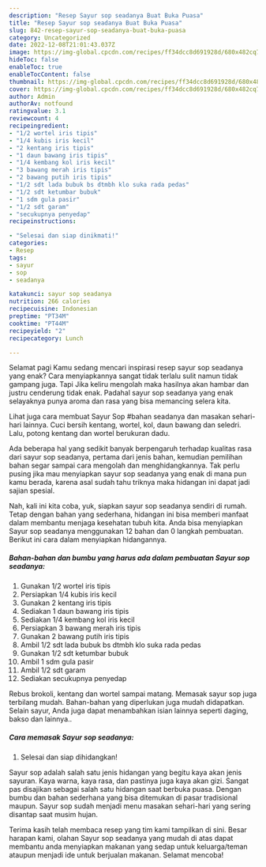 ```yaml
---
description: "Resep Sayur sop seadanya Buat Buka Puasa"
title: "Resep Sayur sop seadanya Buat Buka Puasa"
slug: 842-resep-sayur-sop-seadanya-buat-buka-puasa
category: Uncategorized
date: 2022-12-08T21:01:43.037Z
image: https://img-global.cpcdn.com/recipes/ff34dcc8d691928d/680x482cq70/sayur-sop-seadanya-foto-resep-utama.jpg
hideToc: false
enableToc: true
enableTocContent: false
thumbnail: https://img-global.cpcdn.com/recipes/ff34dcc8d691928d/680x482cq70/sayur-sop-seadanya-foto-resep-utama.jpg
cover: https://img-global.cpcdn.com/recipes/ff34dcc8d691928d/680x482cq70/sayur-sop-seadanya-foto-resep-utama.jpg
author: Admin
authorAv: notfound
ratingvalue: 3.1
reviewcount: 4
recipeingredient:
- "1/2 wortel iris tipis"
- "1/4 kubis iris kecil"
- "2 kentang iris tipis"
- "1 daun bawang iris tipis"
- "1/4 kembang kol iris kecil"
- "3 bawang merah iris tipis"
- "2 bawang putih iris tipis"
- "1/2 sdt lada bubuk bs dtmbh klo suka rada pedas"
- "1/2 sdt ketumbar bubuk"
- "1 sdm gula pasir"
- "1/2 sdt garam"
- "secukupnya penyedap"
recipeinstructions:

- "Selesai dan siap dinikmati!"
categories:
- Resep
tags:
- sayur
- sop
- seadanya

katakunci: sayur sop seadanya 
nutrition: 266 calories
recipecuisine: Indonesian
preptime: "PT34M"
cooktime: "PT44M"
recipeyield: "2"
recipecategory: Lunch

---
```



Selamat pagi Kamu sedang mencari inspirasi resep sayur sop seadanya yang enak? Cara menyiapkannya sangat tidak terlalu sulit namun tidak gampang juga. Tapi Jika keliru mengolah maka hasilnya akan hambar dan justru cenderung tidak enak. Padahal sayur sop seadanya yang enak selayaknya punya aroma dan rasa yang bisa memancing selera kita.


Lihat juga cara membuat Sayur Sop #bahan seadanya dan masakan sehari-hari lainnya. Cuci bersih kentang, wortel, kol, daun bawang dan seledri. Lalu, potong kentang dan wortel berukuran dadu.

Ada beberapa hal yang sedikit banyak berpengaruh terhadap kualitas rasa dari sayur sop seadanya, pertama dari jenis bahan, kemudian pemilihan bahan segar sampai cara mengolah dan menghidangkannya. Tak perlu pusing jika mau menyiapkan sayur sop seadanya yang enak di mana pun kamu berada, karena asal sudah tahu triknya maka hidangan ini dapat jadi sajian spesial.


Nah, kali ini kita coba, yuk, siapkan sayur sop seadanya sendiri di rumah. Tetap dengan bahan yang sederhana, hidangan ini bisa memberi manfaat dalam membantu menjaga kesehatan tubuh kita. Anda bisa menyiapkan Sayur sop seadanya menggunakan 12 bahan dan 0 langkah pembuatan. Berikut ini cara dalam menyiapkan hidangannya.

<!--inarticleads1-->

##### Bahan-bahan dan bumbu yang harus ada dalam pembuatan Sayur sop seadanya:

1. Gunakan 1/2 wortel iris tipis
1. Persiapkan 1/4 kubis iris kecil
1. Gunakan 2 kentang iris tipis
1. Sediakan 1 daun bawang iris tipis
1. Sediakan 1/4 kembang kol iris kecil
1. Persiapkan 3 bawang merah iris tipis
1. Gunakan 2 bawang putih iris tipis
1. Ambil 1/2 sdt lada bubuk bs dtmbh klo suka rada pedas
1. Gunakan 1/2 sdt ketumbar bubuk
1. Ambil 1 sdm gula pasir
1. Ambil 1/2 sdt garam
1. Sediakan secukupnya penyedap


Rebus brokoli, kentang dan wortel sampai matang. Memasak sayur sop juga terbilang mudah. Bahan-bahan yang diperlukan juga mudah didapatkan. Selain sayur, Anda juga dapat menambahkan isian lainnya seperti daging, bakso dan lainnya.. 

<!--inarticleads2-->

##### Cara memasak Sayur sop seadanya:


1. Selesai dan siap dihidangkan!

Sayur sop adalah salah satu jenis hidangan yang begitu kaya akan jenis sayuran. Kaya warna, kaya rasa, dan pastinya juga kaya akan gizi. Sangat pas disajikan sebagai salah satu hidangan saat berbuka puasa. Dengan bumbu dan bahan sederhana yang bisa ditemukan di pasar tradisional maupun. Sayur sop sudah menjadi menu masakan sehari-hari yang sering disantap saat musim hujan. 

Terima kasih telah membaca resep yang tim kami tampilkan di sini. Besar harapan kami, olahan Sayur sop seadanya yang mudah di atas dapat membantu anda menyiapkan makanan yang sedap untuk keluarga/teman ataupun menjadi ide untuk berjualan makanan. Selamat mencoba!
